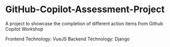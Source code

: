 # GitHub-Copilot-Assessment-Project
A project to showcase the completion of different action items from Github Copilot Workshop

Frontend Technology: VueJS
Backend Technology: Django
